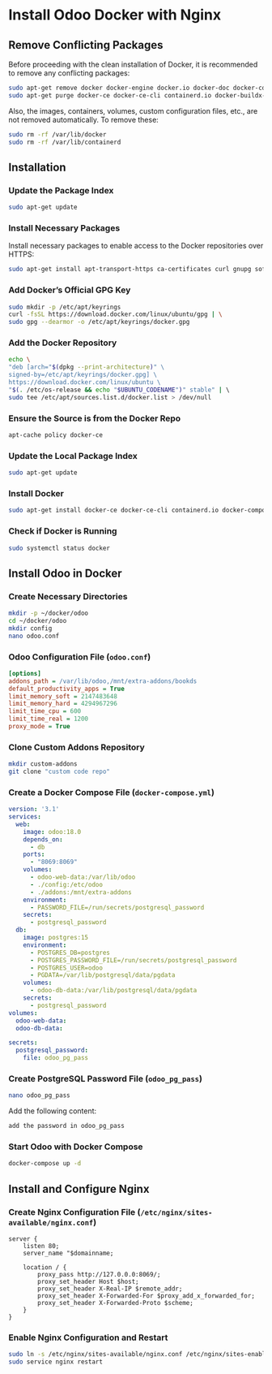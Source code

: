 # Install Odoo Docker with Nginx

## Remove Conflicting Packages
Before proceeding with the clean installation of Docker, it is recommended to remove any conflicting packages:
```bash
sudo apt-get remove docker docker-engine docker.io docker-doc docker-compose podman-docker containerd runc
sudo apt-get purge docker-ce docker-ce-cli containerd.io docker-buildx-plugin docker-compose-plugin docker-ce-rootless-extras
```
Also, the images, containers, volumes, custom configuration files, etc., are not removed automatically. To remove these:
```bash
sudo rm -rf /var/lib/docker
sudo rm -rf /var/lib/containerd
```

## Installation

### Update the Package Index
```bash
sudo apt-get update
```

### Install Necessary Packages
Install necessary packages to enable access to the Docker repositories over HTTPS:
```bash
sudo apt-get install apt-transport-https ca-certificates curl gnupg software-properties-common
```

### Add Docker’s Official GPG Key
```bash
sudo mkdir -p /etc/apt/keyrings
curl -fsSL https://download.docker.com/linux/ubuntu/gpg | \
sudo gpg --dearmor -o /etc/apt/keyrings/docker.gpg
```

### Add the Docker Repository
```bash
echo \  
"deb [arch="$(dpkg --print-architecture)" \  
signed-by=/etc/apt/keyrings/docker.gpg] \  
https://download.docker.com/linux/ubuntu \  
"$(. /etc/os-release && echo "$UBUNTU_CODENAME")" stable" | \  
sudo tee /etc/apt/sources.list.d/docker.list > /dev/null
```

### Ensure the Source is from the Docker Repo
```bash
apt-cache policy docker-ce
```

### Update the Local Package Index
```bash
sudo apt-get update
```

### Install Docker
```bash
sudo apt-get install docker-ce docker-ce-cli containerd.io docker-compose-plugin docker-compose
```

### Check if Docker is Running
```bash
sudo systemctl status docker
```

## Install Odoo in Docker
### Create Necessary Directories
```bash
mkdir -p ~/docker/odoo
cd ~/docker/odoo
mkdir config
nano odoo.conf
```

### Odoo Configuration File (`odoo.conf`)
```ini
[options]
addons_path = /var/lib/odoo,/mnt/extra-addons/bookds
default_productivity_apps = True
limit_memory_soft = 2147483648 
limit_memory_hard = 4294967296
limit_time_cpu = 600
limit_time_real = 1200
proxy_mode = True
```

### Clone Custom Addons Repository
```bash
mkdir custom-addons
git clone "custom code repo"
```

### Create a Docker Compose File (`docker-compose.yml`)
```yaml
version: '3.1'
services:
  web:
    image: odoo:18.0
    depends_on:
      - db
    ports:
      - "8069:8069"
    volumes:
      - odoo-web-data:/var/lib/odoo
      - ./config:/etc/odoo
      - ./addons:/mnt/extra-addons
    environment:
      - PASSWORD_FILE=/run/secrets/postgresql_password
    secrets:
      - postgresql_password
  db:
    image: postgres:15
    environment:
      - POSTGRES_DB=postgres
      - POSTGRES_PASSWORD_FILE=/run/secrets/postgresql_password
      - POSTGRES_USER=odoo
      - PGDATA=/var/lib/postgresql/data/pgdata
    volumes:
      - odoo-db-data:/var/lib/postgresql/data/pgdata
    secrets:
      - postgresql_password
volumes:
  odoo-web-data:
  odoo-db-data:

secrets:
  postgresql_password:
    file: odoo_pg_pass
```

### Create PostgreSQL Password File (`odoo_pg_pass`)
```bash
nano odoo_pg_pass
```
Add the following content:
```bash
add the password in odoo_pg_pass
```

### Start Odoo with Docker Compose
```bash
docker-compose up -d
```

## Install and Configure Nginx

### Create Nginx Configuration File (`/etc/nginx/sites-available/nginx.conf`)
```nginx
server {
    listen 80;
    server_name "$domainname;

    location / {
        proxy_pass http://127.0.0.0:8069/;
        proxy_set_header Host $host;
        proxy_set_header X-Real-IP $remote_addr;
        proxy_set_header X-Forwarded-For $proxy_add_x_forwarded_for;
        proxy_set_header X-Forwarded-Proto $scheme;
    }
}
```

### Enable Nginx Configuration and Restart
```bash
sudo ln -s /etc/nginx/sites-available/nginx.conf /etc/nginx/sites-enabled/
sudo service nginx restart
```
